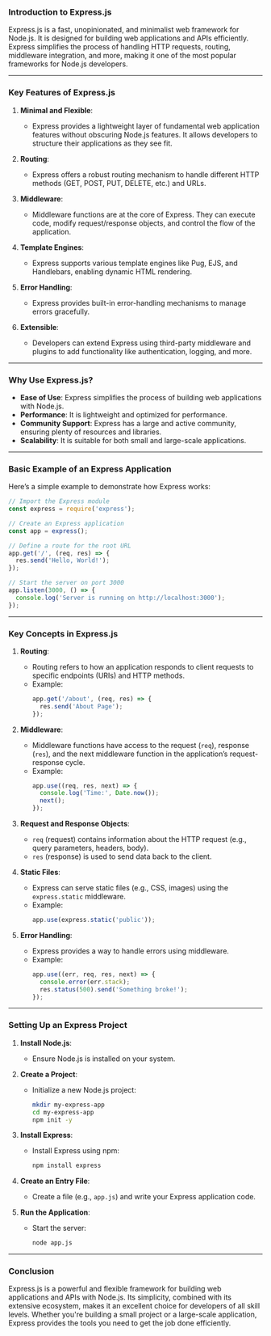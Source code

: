 ### Introduction to Express.js

Express.js is a fast, unopinionated, and minimalist web framework for Node.js. It is designed for building web applications and APIs efficiently. Express simplifies the process of handling HTTP requests, routing, middleware integration, and more, making it one of the most popular frameworks for Node.js developers.

---

### Key Features of Express.js

1. **Minimal and Flexible**:
   - Express provides a lightweight layer of fundamental web application features without obscuring Node.js features. It allows developers to structure their applications as they see fit.

2. **Routing**:
   - Express offers a robust routing mechanism to handle different HTTP methods (GET, POST, PUT, DELETE, etc.) and URLs.

3. **Middleware**:
   - Middleware functions are at the core of Express. They can execute code, modify request/response objects, and control the flow of the application.

4. **Template Engines**:
   - Express supports various template engines like Pug, EJS, and Handlebars, enabling dynamic HTML rendering.

5. **Error Handling**:
   - Express provides built-in error-handling mechanisms to manage errors gracefully.

6. **Extensible**:
   - Developers can extend Express using third-party middleware and plugins to add functionality like authentication, logging, and more.

---

### Why Use Express.js?

- **Ease of Use**: Express simplifies the process of building web applications with Node.js.
- **Performance**: It is lightweight and optimized for performance.
- **Community Support**: Express has a large and active community, ensuring plenty of resources and libraries.
- **Scalability**: It is suitable for both small and large-scale applications.

---

### Basic Example of an Express Application

Here’s a simple example to demonstrate how Express works:

```javascript
// Import the Express module
const express = require('express');

// Create an Express application
const app = express();

// Define a route for the root URL
app.get('/', (req, res) => {
  res.send('Hello, World!');
});

// Start the server on port 3000
app.listen(3000, () => {
  console.log('Server is running on http://localhost:3000');
});
```

---

### Key Concepts in Express.js

1. **Routing**:
   - Routing refers to how an application responds to client requests to specific endpoints (URIs) and HTTP methods.
   - Example:
     ```javascript
     app.get('/about', (req, res) => {
       res.send('About Page');
     });
     ```

2. **Middleware**:
   - Middleware functions have access to the request (`req`), response (`res`), and the next middleware function in the application’s request-response cycle.
   - Example:
     ```javascript
     app.use((req, res, next) => {
       console.log('Time:', Date.now());
       next();
     });
     ```

3. **Request and Response Objects**:
   - `req` (request) contains information about the HTTP request (e.g., query parameters, headers, body).
   - `res` (response) is used to send data back to the client.

4. **Static Files**:
   - Express can serve static files (e.g., CSS, images) using the `express.static` middleware.
   - Example:
     ```javascript
     app.use(express.static('public'));
     ```

5. **Error Handling**:
   - Express provides a way to handle errors using middleware.
   - Example:
     ```javascript
     app.use((err, req, res, next) => {
       console.error(err.stack);
       res.status(500).send('Something broke!');
     });
     ```

---

### Setting Up an Express Project

1. **Install Node.js**:
   - Ensure Node.js is installed on your system.

2. **Create a Project**:
   - Initialize a new Node.js project:
     ```bash
     mkdir my-express-app
     cd my-express-app
     npm init -y
     ```

3. **Install Express**:
   - Install Express using npm:
     ```bash
     npm install express
     ```

4. **Create an Entry File**:
   - Create a file (e.g., `app.js`) and write your Express application code.

5. **Run the Application**:
   - Start the server:
     ```bash
     node app.js
     ```

---

### Conclusion

Express.js is a powerful and flexible framework for building web applications and APIs with Node.js. Its simplicity, combined with its extensive ecosystem, makes it an excellent choice for developers of all skill levels. Whether you're building a small project or a large-scale application, Express provides the tools you need to get the job done efficiently.
